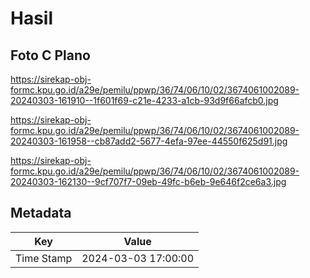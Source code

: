 # Hasil

## Foto C Plano

https://sirekap-obj-formc.kpu.go.id/a29e/pemilu/ppwp/36/74/06/10/02/3674061002089-20240303-161910--1f601f69-c21e-4233-a1cb-93d9f66afcb0.jpg

https://sirekap-obj-formc.kpu.go.id/a29e/pemilu/ppwp/36/74/06/10/02/3674061002089-20240303-161958--cb87add2-5677-4efa-97ee-44550f625d91.jpg

https://sirekap-obj-formc.kpu.go.id/a29e/pemilu/ppwp/36/74/06/10/02/3674061002089-20240303-162130--9cf707f7-09eb-49fc-b6eb-9e646f2ce6a3.jpg


## Metadata

| Key        | Value               |
| ---------- | ------------------- |
| Time Stamp | 2024-03-03 17:00:00 |



